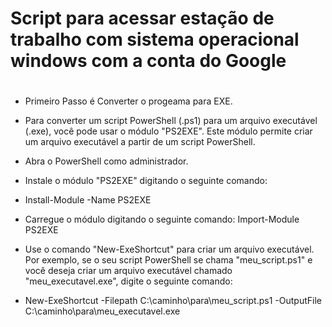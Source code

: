 # Script para acessar  estação de trabalho com  sistema operacional windows com a conta do Google <h1>
* Primeiro Passo é Converter o progeama para EXE. 
* Para converter um script PowerShell (.ps1) para um arquivo executável (.exe), você pode usar o módulo "PS2EXE". Este módulo permite criar um arquivo  executável a partir de um script PowerShell.

* Abra o PowerShell como administrador.
* Instale o módulo "PS2EXE" digitando o seguinte comando:

* Install-Module -Name PS2EXE

* Carregue o módulo digitando o seguinte comando:
Import-Module PS2EXE

* Use o comando "New-ExeShortcut" para criar um arquivo executável. Por exemplo, se o seu script PowerShell se chama "meu_script.ps1" e você deseja criar um arquivo executável chamado "meu_executavel.exe", digite o seguinte comando:

* New-ExeShortcut -Filepath C:\caminho\para\meu_script.ps1 -OutputFile C:\caminho\para\meu_executavel.exe



